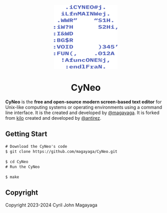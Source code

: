 <p align="center">
  <a href="https://github.com/Magayaga/CyNeo">
    <img src=".github/assets/logo.svg" width="200" height="200">
  </a>
</p>

<h1 align="center">CyNeo</h1>

**CyNeo** is the **free and open-source** **modern screen-based text editor** for Unix-like computing systems or operating environments using a command line interface. It is the created and developed by [@magayaga](https://github.com/Magayaga). It is forked from [kilo](https://github.com/antirez/kilo) created and developed by [@antirez](https://github.com/antirez).

## Getting Start

```shell
# Download the CyNeo's code
$ git clone https://github.com/magayaga/CyNeo.git

$ cd CyNeo
# Run the CyNeo

$ make
```

## Copyright
Copyright 2023-2024 Cyril John Magayaga
